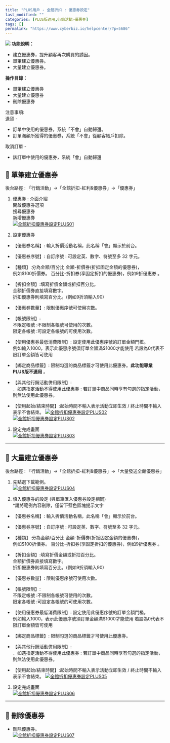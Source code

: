 ```yaml
---
title: "PLUS用戶 - 全館折扣 : 優惠券設定"
last_modified: ""
categories: [PLUS版適用,行銷活動>優惠券]
tags: []
permalink: "https://www.cyberbiz.io/helpcenter/?p=5686"
---
```


![](https://www.cyberbiz.io/helpcenter/wp-content/uploads/PLUS版3.png)
**功能說明：**  

* 建立優惠券，提升顧客再次購買的誘因。
* 單筆建立優惠券。
* 大量建立優惠券。

**操作目錄：**

* 單筆建立優惠券
* 大量建立優惠券
* 刪除優惠券

注意事項:  
退貨 -

* 訂單中使用的優惠券，系統「不會」自動歸還。
* 訂單滿額所獲得的優惠券，系統「不會」從顧客帳戶扣除。

取消訂單 -

* 該訂單中使用的優惠券，系統「會」自動歸還 



## 📌 單筆建立優惠券

後台路徑 : 「行銷活動」→「全館折扣-紅利&優惠券」→「優惠券」  


1. 優惠券 : 介面介紹  
開啟優惠券選項  
搜尋優惠券  
新增優惠券  
[![全館折扣優惠券設定PLUS01](https://www.cyberbiz.io/helpcenter/wp-content/uploads/全館折扣優惠券設定PLUS01.png)](https://www.cyberbiz.io/helpcenter/wp-content/uploads/全館折扣優惠券設定PLUS01.png)



2. 設定優惠券  

* 【優惠券名稱】: 輸入折價活動名稱，此名稱「會」顯示於前台。
* 【優惠券序號】: 自訂序號 : 可設定英、數字、符號至多 32 字元。
* 【種類】:分為金額/百分比 金額-折價券(折抵固定金額的優惠券)，  
例如$100折價券。 百分比-折扣券(享固定折扣的優惠券)，例如9折優惠券 。

* 【折扣金額】:填寫折價金額或折扣百分比。   
金額折價券直接填寫數字。  
折扣優惠券則填寫百分比。(例如9折須輸入90)

* 【優惠券數量】: 限制優惠序號可使用次數。
* 【帳號限制】:   
不限定帳號 :不限制各帳號可使用的次數。  
限定各帳號 :可設定各帳號的可使用次數。

* 【使用優惠券最低消費限制】: 設定使用此優惠序號的訂單金額門檻。  
例如輸入1000，表示此優惠序號須訂單金額滿$1000才能使用 若設為0代表不限訂單金額皆可使用

* 【綁定商品標籤】: 限制勾選的商品標籤才可使用此優惠券。**此功能專業 PLUS版不適用** 。
* 【與其他行銷活動併用限制】:   
．如遇指定活動不得使用此優惠券 : 若訂單中商品同時享有勾選的指定活動，則無法使用此優惠券。

* 【使用起始/結束時間】:起始時間不輸入表示活動立即生效 / 終止時間不輸入表示不會結束。
[![全館折扣優惠券設定PLUS02](https://www.cyberbiz.io/helpcenter/wp-content/uploads/全館折扣優惠券設定PLUS02-2.png)](https://www.cyberbiz.io/helpcenter/wp-content/uploads/全館折扣優惠券設定PLUS02-2.png)
[![全館折扣優惠券設定PLUS02](https://www.cyberbiz.io/helpcenter/wp-content/uploads/全館折扣優惠券設定PLUS02-1.png)](https://www.cyberbiz.io/helpcenter/wp-content/uploads/全館折扣優惠券設定PLUS02-1.png)



3. 設定完成畫面  
[![全館折扣優惠券設定PLUS03](https://www.cyberbiz.io/helpcenter/wp-content/uploads/全館折扣優惠券設定PLUS03.png)](https://www.cyberbiz.io/helpcenter/wp-content/uploads/全館折扣優惠券設定PLUS03.png)




* * *

## 📌 大量建立優惠券

後台路徑 : 「行銷活動」→「全館折扣-紅利&優惠券」→「大量發送全館優惠券」  


1. 先點選下載範例。  
[![全館折扣優惠券設定PLUS04](https://www.cyberbiz.io/helpcenter/wp-content/uploads/全館折扣優惠券設定PLUS04.png)](https://www.cyberbiz.io/helpcenter/wp-content/uploads/全館折扣優惠券設定PLUS04.png)



2. 填入優惠券的設定 (與單筆匯入優惠券設定相同)  
*請將範例內容刪除，僅留下藍色區塊提示文字  

* 【優惠券名稱】: 輸入折價活動名稱，此名稱「會」顯示於前台。
* 【優惠券序號】: 自訂序號 : 可設定英、數字、符號至多 32 字元。
* 【種類】:分為金額/百分比 金額-折價券(折抵固定金額的優惠券)，  
例如$100折價券。 百分比-折扣券(享固定折扣的優惠券)，例如9折優惠券 。

* 【折扣金額】:填寫折價金額或折扣百分比。   
金額折價券直接填寫數字。  
折扣優惠券則填寫百分比。(例如9折須輸入90)

* 【優惠券數量】: 限制優惠序號可使用次數。
* 【帳號限制】:   
不限定帳號 :不限制各帳號可使用的次數。  
限定各帳號 :可設定各帳號的可使用次數。

* 【使用優惠券最低消費限制】: 設定使用此優惠序號的訂單金額門檻。  
例如輸入1000，表示此優惠序號須訂單金額滿$1000才能使用 若設為0代表不限訂單金額皆可使用

* 【綁定商品標籤】: 限制勾選的商品標籤才可使用此優惠券。
* 【與其他行銷活動併用限制】:   
．如遇指定活動不得使用此優惠券 : 若訂單中商品同時享有勾選的指定活動，則無法使用此優惠券。

* 【使用起始/結束時間】:起始時間不輸入表示活動立即生效 / 終止時間不輸入表示不會結束。
[![全館折扣優惠券設定PLUS05](https://www.cyberbiz.io/helpcenter/wp-content/uploads/全館折扣優惠券設定PLUS05.png)](https://www.cyberbiz.io/helpcenter/wp-content/uploads/全館折扣優惠券設定PLUS05.png)



3. 設定完成畫面  
[![全館折扣優惠券設定PLUS06](https://www.cyberbiz.io/helpcenter/wp-content/uploads/全館折扣優惠券設定PLUS06.png)](https://www.cyberbiz.io/helpcenter/wp-content/uploads/全館折扣優惠券設定PLUS06.png)




* * *

## 📌 刪除優惠券

* 刪除優惠券。  
[![全館折扣優惠券設定PLUS07](https://www.cyberbiz.io/helpcenter/wp-content/uploads/全館折扣優惠券設定PLUS07.png)](https://www.cyberbiz.io/helpcenter/wp-content/uploads/全館折扣優惠券設定PLUS07.png)



